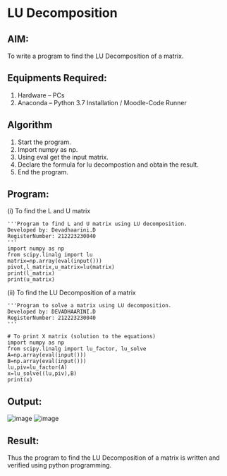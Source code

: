 # LU Decomposition 

## AIM:
To write a program to find the LU Decomposition of a matrix.

## Equipments Required:
1. Hardware – PCs
2. Anaconda – Python 3.7 Installation / Moodle-Code Runner

## Algorithm
1. Start the program.
2. Import numpy as np.
3. Using eval get the input matrix.
4. Declare the formula for lu decompostion and obtain the result.
5. End the program.

## Program:
(i) To find the L and U matrix
```
'''Program to find L and U matrix using LU decomposition.
Developed by: Devadhaarini.D
RegisterNumber: 212223230040
'''
import numpy as np
from scipy.linalg import lu
matrix=np.array(eval(input()))
pivot,l_matrix,u_matrix=lu(matrix)
print(l_matrix)
print(u_matrix)
```
(ii) To find the LU Decomposition of a matrix
```
'''Program to solve a matrix using LU decomposition.
Developed by: DEVADHAARINI.D
RegisterNumber: 212223230040
'''

# To print X matrix (solution to the equations)
import numpy as np
from scipy.linalg import lu_factor, lu_solve
A=np.array(eval(input()))
B=np.array(eval(input()))
lu,piv=lu_factor(A)
x=lu_solve((lu,piv),B)
print(x)
```

## Output:
![image](https://github.com/Devadhaarini/LU-Decomposition/assets/145796552/92ca32e7-2889-412d-bf6a-cdcad7f764ab)
![image](https://github.com/Devadhaarini/LU-Decomposition/assets/145796552/0c60249b-7ef3-4720-b99c-e13bc9f2ba62)



## Result:
Thus the program to find the LU Decomposition of a matrix is written and verified using python programming.

